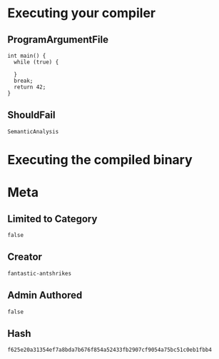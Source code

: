 # Executing your compiler

## ProgramArgumentFile

```
int main() {
  while (true) {
    
  }
  break;
  return 42;
}
```

## ShouldFail

```
SemanticAnalysis
```

# Executing the compiled binary

# Meta

## Limited to Category

```
false
```

## Creator

```
fantastic-antshrikes
```

## Admin Authored

```
false
```

## Hash

```
f625e20a31354ef7a8bda7b676f854a52433fb2907cf9054a75bc51c0eb1fbb4
```
